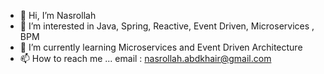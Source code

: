 - 👋 Hi, I’m Nasrollah
- 👀 I’m interested in Java, Spring, Reactive, Event Driven, Microservices , BPM 
- 🌱 I’m currently learning Microservices and Event Driven Architecture
- 📫 How to reach me ...
        email : nasrollah.abdkhair@gmail.com

<!---
thrasher199/thrasher199 is a ✨ special ✨ repository because its `README.md` (this file) appears on your GitHub profile.
You can click the Preview link to take a look at your changes.
--->
